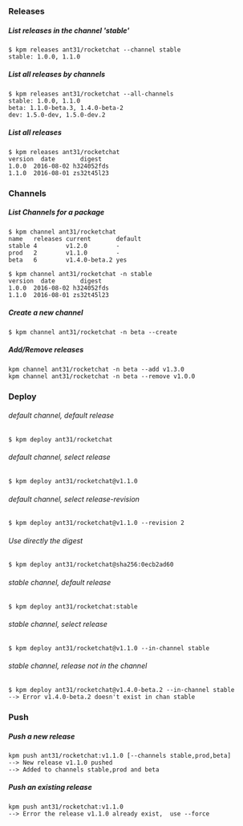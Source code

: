 ### Releases
##### List releases in the channel 'stable'
```
$ kpm releases ant31/rocketchat --channel stable
stable: 1.0.0, 1.1.0
```

##### List all releases by channels
```
$ kpm releases ant31/rocketchat --all-channels
stable: 1.0.0, 1.1.0
beta: 1.1.0-beta.3, 1.4.0-beta-2
dev: 1.5.0-dev, 1.5.0-dev.2
```
##### List all releases
```
$ kpm releases ant31/rocketchat
version  date       digest
1.0.0  2016-08-02 h324052fds
1.1.0  2016-08-01 zs32t45l23
```
### Channels

##### List Channels for a package
```
$ kpm channel ant31/rocketchat
name   releases current       default
stable 4        v1.2.0        -
prod   2        v1.1.0        -
beta   6        v1.4.0-beta.2 yes
```

```
$ kpm channel ant31/rocketchat -n stable
version  date       digest
1.0.0  2016-08-02 h324052fds
1.1.0  2016-08-01 zs32t45l23
```
##### Create a new channel
```
$ kpm channel ant31/rocketchat -n beta --create
```
##### Add/Remove releases
```
kpm channel ant31/rocketchat -n beta --add v1.3.0
kpm channel ant31/rocketchat -n beta --remove v1.0.0
```

### Deploy
###### default channel, default release
`$ kpm deploy ant31/rocketchat`
###### default channel, select release
`$ kpm deploy ant31/rocketchat@v1.1.0`
###### default channel, select release-revision
`$ kpm deploy ant31/rocketchat@v1.1.0 --revision 2`
###### Use directly the digest
`$ kpm deploy ant31/rocketchat@sha256:0ecb2ad60`
###### stable channel, default release
`$ kpm deploy ant31/rocketchat:stable`
###### stable channel, select release
`$ kpm deploy ant31/rocketchat@v1.1.0 --in-channel stable`
###### stable channel, release not in the channel
```
$ kpm deploy ant31/rocketchat@v1.4.0-beta.2 --in-channel stable
--> Error v1.4.0-beta.2 doesn't exist in chan stable
```

### Push
##### Push a new release
```
kpm push ant31/rocketchat:v1.1.0 [--channels stable,prod,beta]
--> New release v1.1.0 pushed
--> Added to channels stable,prod and beta
```

##### Push an existing release
```
kpm push ant31/rocketchat:v1.1.0
--> Error the release v1.1.0 already exist,  use --force
```
